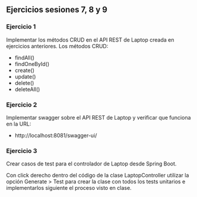 ## Ejercicios sesiones 7, 8 y 9

### Ejercicio 1

Implementar los métodos CRUD en el API REST de Laptop creada en ejercicios anteriores.
Los métodos CRUD:
* findAll()
* findOneById()
* create()
* update()
* delete()
* deleteAll()

### Ejercicio 2

Implementar swagger sobre el API REST de Laptop y verificar que funciona en la URL:
* http://localhost:8081/swagger-ui/

### Ejercicio 3


Crear casos de test para el controlador de Laptop desde Spring Boot.

Con click derecho dentro del código de la clase LaptopController utilizar la opción Generate > Test para crear la clase con todos los tests unitarios e implementarlos siguiente el proceso visto en clase.